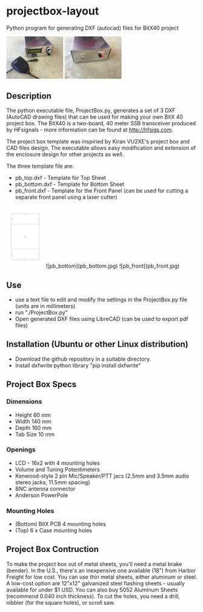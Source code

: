 # projectbox-layout
Python program for generating DXF (autocad) files for BitX40 project

<img src="bitx-front.jpg" width="150"> 
<img src="bitx-back.jpg" width="150"> 

## Description
The python executable file, ProjectBox.py,  generates a set of 3 DXF (AutoCAD drawing files) that can be used for making your own BitX 40 project box.  The BitX40 is a two-board, 40 meter SSB transceiver produced by HFsignals - more information can be found at http://hfsigs.com. 

The project box template was inspiried by Kiran VU2XE's project box and CAD files design.  The executable allows easy modification and extension of the enclosure design for other projects as well.  

The three template file are:
* pb_top.dxf - Template for Top Sheet 
* pb_bottom.dxf - Template for Bottom Sheet
* pb_front.dxf - Template for the Front Panel (can be used for cutting a separate front panel using a laser cutter)

<img src="pb_top.jpg" width="100">
![pb_bottom](pb_bottom.jpg) 
![pb_front](pb_front.jpg) 

## Use
* use a text file to edit and modify the settings in the ProjectBox.py file (units are in millimeters)
* run "./ProjectBox.py"
* Open generated DXF files using LibreCAD (can be used to export pdf files)
  
## Installation (Ubuntu or other Linux distribution) 
* Download the github repository in a suitable directory.
* Install dxfwrite python library "pip install dxfwrite" 

## Project Box Specs

### Dimensions
* Height 60 mm 
* Width 140 mm
* Depth 160 mm
* Tab Size 10 mm

### Openings
* LCD - 16x2 with 4 mounting holes
* Volume and Tuning Potentimeters
* Kenwood-style 2 pin Mic/Speaker/PTT jacs (2.5mm and 3.5mm audio stereo jacks, 11.5mm spacing)
* BNC antenna connector
* Anderson PowerPole 

### Mounting Holes
* (Bottom) BitX PCB 4 mounting holes 
* (Top) 6 x Case mounting holes

## Project Box Contruction
To make the project box out of metal sheets, you'll need a metal brake (bender).  In the U.S., there's an inexpensive one available (18") from Harbor Freight for low cost.  You can use thin metal sheets, either aluminum or steel.  A low-cost option are  12"x12" galvanized steel flashing sheets - usually available for under $1 USD.  You can also buy 5052 Aluminum Sheets (recommend 0.040 inch thickness). 
To cut the holes, you need a drill, nibbler (for the square holes), or scroll saw. 
